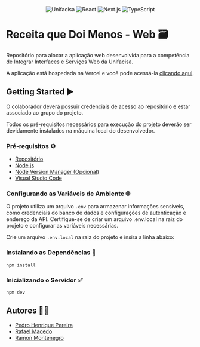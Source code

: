 <div align="center">
  <img alt="Unifacisa" src="https://img.shields.io/badge/Unifacisa-00599C?style=for-the-badge&logo=java&logoColor=white">
  <img alt="React" src="https://img.shields.io/badge/React-20232A?style=for-the-badge&logo=react&logoColor=61DAFB">
  <img alt="Next.js" src="https://img.shields.io/badge/Next.js-000000?style=for-the-badge&logo=next.js&logoColor=white">
  <img alt="TypeScript" src="https://img.shields.io/badge/TypeScript-007ACC?style=for-the-badge&logo=typescript&logoColor=white">
</div>

# Receita que Doi Menos - Web 🗃️

Repositório para alocar a aplicação web desenvolvida para a competência de Integrar Interfaces e Serviços Web da Unifacisa.

A aplicação está hospedada na Vercel e você pode acessá-la [clicando aqui](https://receitinha.vercel.app/).

## Getting Started ▶️

O colaborador deverá possuir credenciais de acesso ao repositório e estar associado ao grupo do projeto.

Todos os pré-requisitos necessários para execução do projeto deverão ser devidamente instalados na máquina local do desenvolvedor.

### Pré-requisitos ⚙️

- [Repositório](https://github.com/rafaelmacedos/receitinha)
- [Node.js](https://nodejs.org/en)
- [Node Version Manager (Opcional)](https://github.com/nvm-sh/nvm)
- [Visual Studio Code](https://code.visualstudio.com/)

### Configurando as Variáveis de Ambiente 🌐

O projeto utiliza um arquivo `.env` para armazenar informações sensíveis, como credenciais do banco de dados e configurações de autenticação e endereço da API. Certifique-se de criar um arquivo .env.local na raiz do projeto e configurar as variáveis necessárias.

Crie um arquivo `.env.local` na raiz do projeto e insira a linha abaixo:

### Instalando as Dependências 💾

`npm install`

### Inicializando o Servidor ✅

`npm dev`

## Autores 🧑‍💻

- [Pedro Henrique Pereira](https://github.com/pedrohpdo)
- [Rafael Macedo](https://github.com/rafaelmacedos)
- [Ramon Montenegro](https://github.com/ramonmontenegropng)
